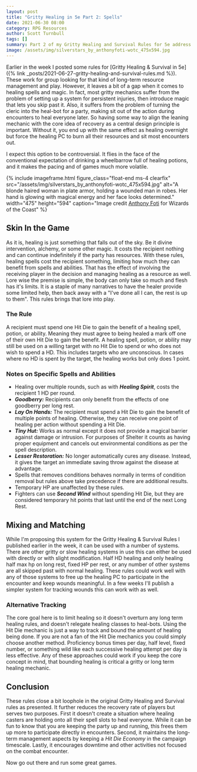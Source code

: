 ```yaml
---
layout: post
title: "Gritty Healing in 5e Part 2: Spells"
date: 2021-06-30 08:00
category: RPG Resources
author: Scott Turnbull
tags: []
summary: Part 2 of my Gritty Healing and Survival Rules for 5e address mechanics for spells and potions.
image: /assets/img/silverstars_by_anthonyfoti-wotc_475x594.jpg
---
```


Earlier in the week I posted some rules for [Gritty Healing & Survival in 5e]({% link _posts/2021-06-27-gritty-healing-and-survival-rules.md %}). These work for group looking for that kind of long-term resource management and play. However, it leaves a bit of a gap when it comes to healing spells and magic.  In fact, most gritty mechanics suffer from the problem of setting up a system for persistent injuries, then introduce magic that lets you skip past it. Also, it suffers from the problem of turning the cleric into the heal-bot for a party, making sit out of the action during encounters to heal everyone later. So having some way to align the leaning mechanic with the core idea of recovery as a central design principle is important. Without it, you end up with the same effect as healing overnight but force the healing PC to burn all their resources and sit most encounters out.

I expect this option to be controversial. It flies in the face of the conventional expectation of drinking a wheelbarrow full of healing potions, and it makes the pacing and of games much more volatile.  

{% include imageframe.html
  figure_class="float-end ms-4 clearfix"
  src="/assets/img/silverstars_by_anthonyfoti-wotc_475x594.jpg"
  alt="A blonde haired woman in plate armor, holding a wounded man in robes.  Her hand is glowing with magical energy and her face looks determined."
  width="475" height="594"
  caption="Image credit <a href='https://www.deviantart.com/anthonyfoti/' target='_blank'>Anthony Foti</a> for Wizards of the Coast"
 %}

## Skin In the Game
As it is, healing is just something that falls out of the sky. Be it divine intervention, alchemy, or some other magic.  It costs the recipient nothing and can continue indefinitely if the party has resources. With these rules, healing spells cost the recipient something, limiting how much they can benefit from spells and abilities. That has the effect of involving the receiving player in the decision and managing healing as a resource as well.  Lore wise the premise is simple, the body can only take so much and flesh has it's limits.  It is a staple of many narratives to have the healer provide some limited help, then back away with a "I've done all I can, the rest is up to them".  This rules brings that lore into play.

### The Rule
A recipient must spend one Hit Die to gain the benefit of a healing spell, potion, or ability. Meaning they must agree to being healed a mark off one of their own Hit Die to gain the benefit. A healing spell, potion, or ability may still be used on a willing target with no Hit Die to spend or who does not wish to spend a HD. This includes targets who are unconscious. In cases where no HD is spent by the target, the healing works but only does 1 point.

### Notes on Specific Spells and Abilities

* Healing over multiple rounds, such as with ***Healing Spirit***, costs the recipient 1 HD per round.
* ***Goodberry:*** Recipients can only benefit from the effects of one goodberry per long rest.
* ***Lay On Hands:*** The recipient must spend a Hit Die to gain the benefit of multiple points of healing.  Otherwise, they can receive one point of healing per action without spending a Hit Die.
* ***Tiny Hut:*** Works as normal except it does not provide a magical barrier against damage or intrusion. For purposes of Shelter it counts as having proper equipment and cancels out environmental conditions as per the spell description.  
* ***Lesser Restoration:*** No longer automatically cures any disease. Instead, it gives the target an immediate saving throw against the disease at advantage. 
* Spells that removes conditions behaves normally in terms of condition removal but rules above take precedence if there are additional results.
* Temporary HP are unaffected by these rules.
* Fighters can use ***Second Wind*** without spending Hit Die, but they are considered temporary hit points that last until the end of the next Long Rest.

## Mixing and Matching
While I'm proposing this system for the Gritty Healing & Survival Rules I published earlier in the week, it can be used with a number of systems. There are other gritty or slow healing systems in use this can either be used with directly or with slight modification.  Half HD healing and only healing half max hp on long rest, fixed HP per rest, or any number of other systems are all skipped past with normal healing.  These rules could work well with any of those systems to free up the healing PC to participate in the encounter and keep wounds meaningful. In a few weeks I'll publish a simpler system for tracking wounds this can work with as well.

### Alternative Tracking
The core goal here is to limit healing so it doesn't overturn any long term healing rules, and doesn't relegate healing classes to heal-bots. Using the Hit Die mechanic is just a way to track and bound the amount of healing being done.  If you are not a fan of the Hit Die mechanics you could simply choose another method. Proficiency bonus times per day, half level, fixed number, or something wild like each successive healing attempt per day is less effective.  Any of these approaches could work if you keep the core concept in mind, that bounding healing is critical a gritty or long term healing mechanic.

## Conclusion
These rules close a bit loophole in the original Gritty Healing and Survival rules as presented.  It further reduces the recovery rate of players but serves two purposes. First it doesn't create a situation where healing casters are holding onto all their spell slots to heal everyone. While it can be fun to know that you are keeping the party up and running, this frees them up more to participate directly in encounters. Second, it maintains the long-term management aspects by keeping a *Hit Die Economy* in the campaign timescale. Lastly, it encourages downtime and other activities not focused on the combat encounter.

Now go out there and run some great games.
